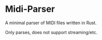 # Midi-Parser

A minimal parser of MIDI files written in Rust.

Only parses, does not support streaming/etc.
